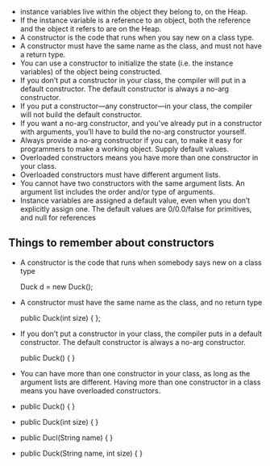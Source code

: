 - instance variables live within the object they belong to, on the Heap.
- If the instance variable is a reference to an object, both the reference and the object it refers to are on the Heap.
- A constructor is the code that runs when you say new on a class type.
- A constructor must have the same name as the class, and must not have a return type.
- You can use a constructor to initialize the state (i.e. the instance variables) of the object being constructed.
- If you don’t put a constructor in your class, the compiler will put in a default constructor. The default constructor is always a no-arg constructor.
- If you put a constructor—any constructor—in your class, the compiler will not build the default constructor.
- If you want a no-arg constructor, and you’ve already put in a constructor with arguments, you’ll have to build the no-arg constructor yourself.
- Always provide a no-arg constructor if you can, to make it easy for programmers to make a working object. Supply default values.
- Overloaded constructors means you have more than one constructor in your class.
- Overloaded constructors must have different argument lists.
- You cannot have two constructors with the same argument lists. An argument list includes the order and/or type of arguments.
- Instance variables are assigned a default value, even when you don’t explicitly assign one. The default values are 0/0.0/false for primitives, and null for references

## Things to remember about constructors

- A constructor is the code that runs when somebody says new on a class type

     Duck d = new Duck();

- A constructor must have the same name as the class, and no return type

     public Duck(int size) { };

- If you don’t put a constructor in your class, the compiler puts in a default constructor. The default constructor is always a no-arg constructor.

     public Duck() { }

- You can have more than one constructor in your class, as long as the argument lists are different. Having more than one constructor in a class means you have overloaded constructors.
- public Duck() { }
- public Duck(int size) { }
- public Ducl(String name) { }
- public Duck(String name, int size) { }